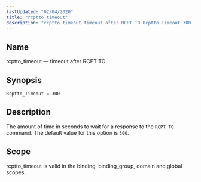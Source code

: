```yaml
---
lastUpdated: "02/04/2020"
title: "rcptto_timeout"
description: "rcptto timeout timeout after RCPT TO Rcptto Timeout 300 The amount of time in seconds to wait for a response to the RCPT TO command The default value for this option is 300 rcptto timeout is valid in the binding binding group domain and global scopes..."
---
```


<a name="conf.ref.rcptto_timeout"></a> 
## Name

rcptto_timeout — timeout after RCPT TO

## Synopsis

`Rcptto_Timeout = 300`

<a name="idp11074464"></a> 
## Description

The amount of time in seconds to wait for a response to the `RCPT TO` command. The default value for this option is `300`.

<a name="idp11077024"></a> 
## Scope

rcptto_timeout is valid in the binding, binding_group, domain and global scopes.